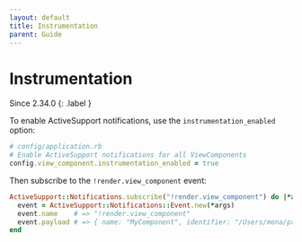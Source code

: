 ```yaml
---
layout: default
title: Instrumentation
parent: Guide
---
```


# Instrumentation

Since 2.34.0
{: .label }

To enable ActiveSupport notifications, use the `instrumentation_enabled` option:

```ruby
# config/application.rb
# Enable ActiveSupport notifications for all ViewComponents
config.view_component.instrumentation_enabled = true
```

Then subscribe to the `!render.view_component` event:

```ruby
ActiveSupport::Notifications.subscribe("!render.view_component") do |*args|
  event = ActiveSupport::Notifications::Event.new(*args)
  event.name    # => "!render.view_component"
  event.payload # => { name: "MyComponent", identifier: "/Users/mona/project/app/components/my_component.rb" }
end
```
